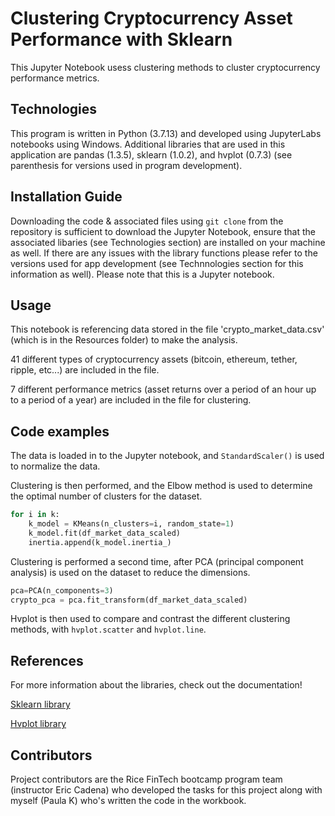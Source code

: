 # Clustering Cryptocurrency Asset Performance with Sklearn

This Jupyter Notebook usess clustering methods to cluster cryptocurrency performance metrics. 

## Technologies

This program is written in Python (3.7.13) and developed using JupyterLabs notebooks using Windows. Additional libraries that are used in this application are pandas (1.3.5), sklearn (1.0.2), and hvplot (0.7.3) (see parenthesis for versions used in program development).

## Installation Guide

Downloading the code & associated files using `git clone` from the repository is sufficient to download the Jupyter Notebook, ensure that the associated libaries (see Technologies section) are installed on your machine as well. If there are any issues with the library functions please refer to the versions used for app development (see Technnologies section for this information as well).  Please note that this is a Jupyter notebook. 

## Usage

This notebook is referencing data stored in the file 'crypto_market_data.csv' (which is in the Resources folder) to make the analysis. 

41 different types of cryptocurrency assets (bitcoin, ethereum, tether, ripple, etc...) are included in the file.

7 different performance metrics (asset returns over a period of an hour up to a period of a year) are included in the file for clustering. 

## Code examples

The data is loaded in to the Jupyter notebook, and `StandardScaler()` is used to normalize the data. 

Clustering is then performed, and the Elbow method is used to determine the optimal number of clusters for the dataset. 

```python
for i in k:
    k_model = KMeans(n_clusters=i, random_state=1)
    k_model.fit(df_market_data_scaled)
    inertia.append(k_model.inertia_)
```

Clustering is performed a second time, after PCA (principal component analysis) is used on the dataset to reduce the dimensions. 

```python
pca=PCA(n_components=3)
crypto_pca = pca.fit_transform(df_market_data_scaled)
```

Hvplot is then used to compare and contrast the different clustering methods, with `hvplot.scatter` and `hvplot.line`.

## References

For more information about the libraries, check out the documentation!

[Sklearn library](https://scikit-learn.org/stable/)

[Hvplot library](https://hvplot.holoviz.org/)

## Contributors

Project contributors are the Rice FinTech bootcamp program team (instructor Eric Cadena) who developed the tasks for this project along with myself (Paula K) who's written the code in the workbook.
